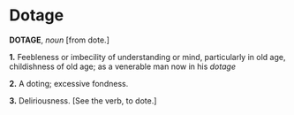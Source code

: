 # Dotage

**DOTAGE**, _noun_ \[from dote.\]

**1.** Feebleness or imbecility of understanding or mind, particularly in old age, childishness of old age; as a venerable man now in his _dotage_

**2.** A doting; excessive fondness.

**3.** Deliriousness. \[See the verb, to dote.\]
